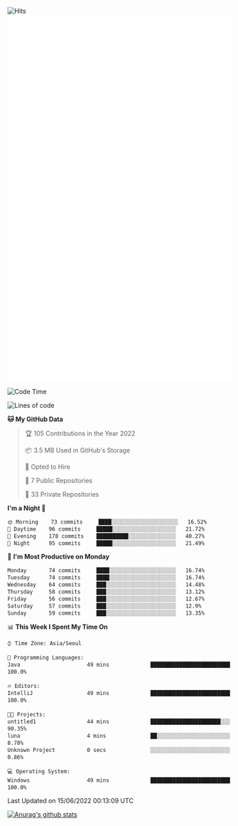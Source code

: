 ![Hits](https://hits.seeyoufarm.com/api/count/incr/badge.svg?url=https%3A%2F%2Fgithub.com%2Fkokose1234&count_bg=%2379C83D&title_bg=%23555555&icon=apple.svg&icon_color=%23E7E7E7&title=hits&edge_flat=false)
<br/>
![Metrics](https://github.com/kokose1234/kokose1234/blob/main/github-metrics.svg)

<!--START_SECTION:waka-->
![Code Time](http://img.shields.io/badge/Code%20Time-648%20hrs%2043%20mins-blue)

![Lines of code](https://img.shields.io/badge/From%20Hello%20World%20I%27ve%20Written-2%20Million%20lines%20of%20code-blue)

**🐱 My GitHub Data** 

> 🏆 105 Contributions in the Year 2022
 > 
> 📦 3.5 MB Used in GitHub's Storage 
 > 
> 💼 Opted to Hire
 > 
> 📜 7 Public Repositories 
 > 
> 🔑 33 Private Repositories  
 > 
**I'm a Night 🦉** 

```text
🌞 Morning    73 commits     ████░░░░░░░░░░░░░░░░░░░░░   16.52% 
🌆 Daytime    96 commits     █████░░░░░░░░░░░░░░░░░░░░   21.72% 
🌃 Evening    178 commits    ██████████░░░░░░░░░░░░░░░   40.27% 
🌙 Night      95 commits     █████░░░░░░░░░░░░░░░░░░░░   21.49%

```
📅 **I'm Most Productive on Monday** 

```text
Monday       74 commits     ████░░░░░░░░░░░░░░░░░░░░░   16.74% 
Tuesday      74 commits     ████░░░░░░░░░░░░░░░░░░░░░   16.74% 
Wednesday    64 commits     ███░░░░░░░░░░░░░░░░░░░░░░   14.48% 
Thursday     58 commits     ███░░░░░░░░░░░░░░░░░░░░░░   13.12% 
Friday       56 commits     ███░░░░░░░░░░░░░░░░░░░░░░   12.67% 
Saturday     57 commits     ███░░░░░░░░░░░░░░░░░░░░░░   12.9% 
Sunday       59 commits     ███░░░░░░░░░░░░░░░░░░░░░░   13.35%

```


📊 **This Week I Spent My Time On** 

```text
⌚︎ Time Zone: Asia/Seoul

💬 Programming Languages: 
Java                     49 mins             █████████████████████████   100.0%

🔥 Editors: 
IntelliJ                 49 mins             █████████████████████████   100.0%

🐱‍💻 Projects: 
untitled1                44 mins             ██████████████████████░░░   90.35% 
luna                     4 mins              ██░░░░░░░░░░░░░░░░░░░░░░░   8.78% 
Unknown Project          0 secs              ░░░░░░░░░░░░░░░░░░░░░░░░░   0.86%

💻 Operating System: 
Windows                  49 mins             █████████████████████████   100.0%

```


 Last Updated on 15/06/2022 00:13:09 UTC
<!--END_SECTION:waka-->

[![Anurag's github stats](https://github-readme-stats.vercel.app/api?username=kokose1234&theme=dracula)](https://github.com/anuraghazra/github-readme-stats)



	
